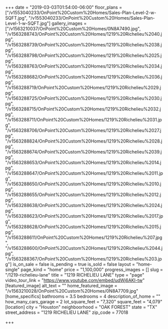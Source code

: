 +++
date = "2019-03-03T01:54:00-06:00"
floor_plans = ["/v1553040233/OnPoint%20Custom%20Homes/Sales-Plan-Level-2-w-SQFT.jpg", "/v1553040233/OnPoint%20Custom%20Homes/Sales-Plan-Level-1-w-SQFT.jpg"]
gallery_images = ["/v1563210037/OnPoint%20Custom%20Homes/0N8A7490.jpg", "/v1563288743/OnPoint%20Custom%20Homes/1219%20Richelieu%2040.jpg", "/v1563288739/OnPoint%20Custom%20Homes/1219%20Richelieu%2038.jpg", "/v1563288798/OnPoint%20Custom%20Homes/1219%20Richelieu%2025.jpg", "/v1563288763/OnPoint%20Custom%20Homes/1219%20Richelieu%2034.jpg", "/v1563288682/OnPoint%20Custom%20Homes/1219%20Richelieu%2036.jpg", "/v1563288719/OnPoint%20Custom%20Homes/1219%20Richelieu%2029.jpg", "/v1563288725/OnPoint%20Custom%20Homes/1219%20Richelieu%2030.jpg", "/v1563288715/OnPoint%20Custom%20Homes/1219%20Richelieu%2032.jpg", "/v1563288711/OnPoint%20Custom%20Homes/1219%20Richelieu%2031.jpg", "/v1563288706/OnPoint%20Custom%20Homes/1219%20Richelieu%2027.jpg", "/v1563288824/OnPoint%20Custom%20Homes/1219%20Richelieu%2028.jpg", "/v1563288674/OnPoint%20Custom%20Homes/1219%20Richelieu%2039.jpg", "/v1563288653/OnPoint%20Custom%20Homes/1219%20Richelieu%2014.jpg", "/v1563288647/OnPoint%20Custom%20Homes/1219%20Richelieu%2011.jpg", "/v1563288650/OnPoint%20Custom%20Homes/1219%20Richelieu%2010.jpg", "/v1563288655/OnPoint%20Custom%20Homes/1219%20Richelieu%2012.jpg", "/v1563288638/OnPoint%20Custom%20Homes/1219%20Richelieu%2024.jpg", "/v1563288623/OnPoint%20Custom%20Homes/1219%20Richelieu%2017.jpg", "/v1563288628/OnPoint%20Custom%20Homes/1219%20Richelieu%2015.jpg", "/v1563288611/OnPoint%20Custom%20Homes/1219%20Richelieu%207.jpg", "/v1563288600/OnPoint%20Custom%20Homes/1219%20Richelieu%2044.jpg", "/v1563288367/OnPoint%20Custom%20Homes/1219%20Richelieu%203.jpg"]
is_on_sale = false
is_pending = true
is_sold = false
layout = "home-single"
page_kind = "home"
price = "1,100,000"
progress_images = []
slug = "/1219-richelieu-lane"
title = "1219 RICHELIEU LANE"
type = "page"
video_tour_link = "https://www.youtube.com/embed/udWj6AKI-tw"
[featured_image]
alt_text = ""
home_featured_image = "/v1563210028/OnPoint%20Custom%20Homes/0N8A7709.jpg"
[home_specifics]
bathrooms = 3.5
bedrooms = 4
description_of_home = ""
how_many_cars_garage = 2
lot_square_feet = "7,320"
square_feet = "4,079"
[location]
city = "Houston"
neighboorhood = "OAK FOREST"
state = "TX"
street_address = "1219 RICHELIEU LANE"
zip_code = 77018

+++
